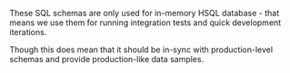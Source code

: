 These SQL schemas are only used for in-memory HSQL database - that means we use them for
running integration tests and quick development iterations.

Though this does mean that it should be in-sync with production-level schemas and provide production-like data samples.